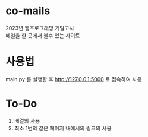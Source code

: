 # co-mails
2023년 웹프로그래밍 기말고사 <br>
메일을 한 곳에서 볼수 있는 사이트

# 사용법
main.py 를 실행한 후 http://127.0.0.1:5000 로 접속하여 사용

# To-Do
1. 배열의 사용 <br>
2. 최소 1번의 같은 페이지 내에서의 링크의 사용 <br>
